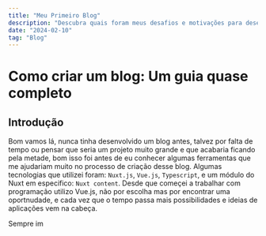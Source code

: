 ```yaml
---
title: "Meu Primeiro Blog"
description: "Descubra quais foram meus desafios e motivações para desenvolver esse Blog"
date: "2024-02-10"
tag: "Blog"
---
```


# Como criar um blog: Um guia quase completo

## Introdução

Bom vamos lá, nunca tinha desenvolvido um blog antes, talvez por falta de tempo ou pensar que seria um projeto muito grande
e que acabaria ficando pela metade, bom isso foi antes de eu conhecer algumas ferramentas que me ajudariam muito no processo
de criação desse blog. Algumas tecnologias que utilizei foram: `Nuxt.js`, `Vue.js`, `Typescript`, e um módulo do Nuxt em especifico: `Nuxt content`. Desde que começei a trabalhar com programação utilizo Vue.js, não por escolha mas por encontrar uma 
oportnudade, e cada vez que o tempo passa mais possibilidades e ideias de aplicações vem na cabeça.

Sempre im
